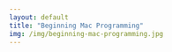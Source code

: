 ```yaml
---
layout: default
title: "Beginning Mac Programming"
img: /img/beginning-mac-programming.jpg
---
```


 